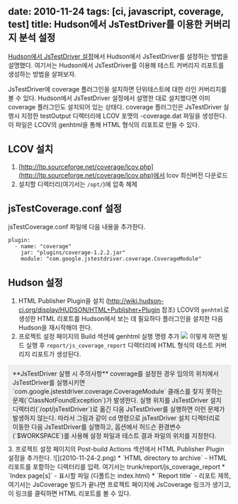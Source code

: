 date: 2010-11-24
tags: [ci, javascript, coverage, test]
title: Hudson에서 JsTestDriver를 이용한 커버리지 분석 설정
---
[Hudson에서 JsTestDriver 설정](/2010/11/22/hudson-jstestdriver/)에서 Hudson에서 JsTestDriver를 설정하는 방법을 설명했다. 여기서는 Hudson에서 JsTestDriver를 이용해 테스트 커버리지 리포트를 생성하는 방법을 살펴보자.
<!--more-->

JsTestDriver에 coverage 플러그인을 설치하면 단위테스트에 대한 라인 커버리지를 볼 수 있다. Hudson에서 JsTestDriver 설정에서 설명한 대로 설치했다면 이미 coverage 플러그인도 설치되어 있는 상태다. coverage 플러그인은 JsTestDriver 실행시 지정한 testOutput 디렉터리에 LCOV 포맷의 <config filename>-coverage.dat 파일을 생성한다. 이 파일은 LCOV의 genhtml을 통해 HTML 형식의 리포트로 만들 수 있다.

## LCOV 설치﻿
1. [http://ltp.sourceforge.net/coverage/lcov.php](http://ltp.sourceforge.net/coverage/lcov.php)에서 lcov 최신버전 다운로드
2. 설치할 디렉터리(여기서는 `/opt/`)에 압축 해제

## jsTestCoverage.conf 설정
jsTestCoverage.conf 파일에 다음 내용을 추가한다.

```
plugin:
  - name: "coverage"
    jar: "plugins/coverage-1.2.2.jar"
    module: "com.google.jstestdriver.coverage.CoverageModule"
```

## Hudson 설정
1. HTML Publisher Plugin을 설치
(http://wiki.hudson-ci.org/display/HUDSON/HTML+Publisher+Plugin 참조)
LCOV의 `genhtml`로 생성한 HTML 리포트를 Hudson에서 보는 데 필요하다
플러그인을 설치한 다음 Hudson을 재시작해야 한다.
2. 프로젝트 설정 페이지의 Build 섹션에 genhtml 실행 명령 추가
![](2010-11-24-1.png)
이렇게 하면 빌드 실행 후 `report/js_coverage_report` 디렉터리에 HTML 형식의 테스트 커버리지 리포트가 생성된다.
<div style="background-color:#eeeeee;padding:10px">**JsTestDriver 실행 시 주의사항**
coverage를 설정한 경우 임의의 위치에서 JsTestDriver를 실행시키면 `com.google.jstestdriver.coverage.CoverageModule` 클래스를 찾지 못하는 문제(`ClassNotFoundException`)가 발생한다. 실행 위치를 JsTestDriver 설치 디렉터리(`/opt/jsTestDriver`)로 옮긴 다음 JsTestDriver를 실행하면 이런 문제가 발생하지 않는다.
따라서 그림과 같이 cd 명령으로 jsTestDriver 설치 디렉터리로 이동한 다음 JsTestDriver를 실행하고, 옵션에서 허드슨 환경변수(`$WORKSPACE`)를 사용해 설정 파일과 테스트 결과 파일의 위치를 지정한다.
</div>
3. 프로젝트 설정 페이지의 Post-build Actions 섹션에서 HTML Publisher Plugin 설정을 추가한다.
![](2010-11-24-2.png)
  * `HTML directory to archive` - HTML 리포트를 포함하는 디렉터리를 입력. 여기서는 trunk/report/js_coverage_report
  * `Index page[s]` - 표시할 파일 (디폴트는 index.html)
  * `Report title` - 리포트 제목, 여기서는 JsCoverage
빌드가 끝나면 프로젝트 페이지에 JsCoverage 링크가 생기고, 이 링크를 클릭하면 HTML 리포트를 볼 수 있다.
